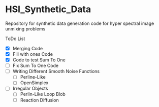 # HSI_Synthetic_Data
Repository for synthetic data generation code for hyper spectral image unmixing problems

ToDo List
- [X] Merging Code
- [X] Fill with ones Code 
- [X] Code to test Sum To One
- [ ] Fix Sum To One Code
- [ ] Writing Different Smooth Noise Functions
    - [ ] Perline-Like
    - [ ] OpenSimplex
- [ ] Irregular Objects
    - [ ] Perlin-Like Loop Blob
    - [ ] Reaction Diffusion